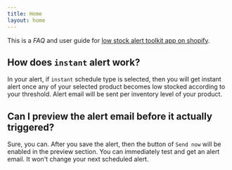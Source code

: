 ```yaml
---
title: Home
layout: home
---
```


This is a _FAQ_ and user guide for [low stock alert toolkit app on shopify](https://apps.shopify.com/low-stock-alert-toolkit).

## How does `instant` alert work?

In your alert, if `instant` schedule type is selected, then you will get instant alert once any of your selected product becomes low stocked according to your threshold. Alert email will be sent per inventory level of your product.

## Can I preview the alert email before it actually triggered?

Sure, you can. After you save the alert, then the button of `Send now` will be enabled in the preview section. You can immediately test and get an alert email. It won't change your next scheduled alert.
